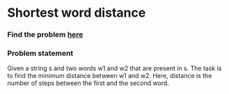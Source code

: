 # Shortest word distance

### Find the problem [here](https://leetcode.com/problems/shortest-word-distance/) 

### Problem statement
Given a string s and two words w1 and w2 that are present in s. The task is to find the minimum distance between w1 and w2. Here, distance is the number of steps between the first and the second word.